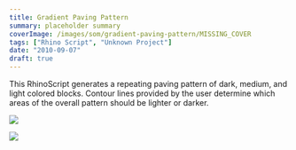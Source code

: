 ```yaml
---
title: Gradient Paving Pattern
summary: placeholder summary
coverImage: /images/som/gradient-paving-pattern/MISSING_COVER
tags: ["Rhino Script", "Unknown Project"]
date: "2010-09-07"
draft: true
---
```


This RhinoScript generates a repeating paving pattern of dark, medium, and light colored blocks. Contour lines provided by the user determine which areas of the overall pattern should be lighter or darker.

![](results-2.jpg)

![](results-3.jpg)
